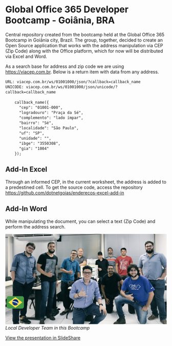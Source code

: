 # Global Office 365 Developer Bootcamp - Goiânia, BRA

Central repository created from the bootcamp held at the Global Office 365 Bootcamp in Goiânia city, Brazil. The group, together, decided to create an Open Source application that works with the address manipulation via CEP (Zip Code) along with the Office platform, which for now will be distributed via Excel and Word.

As a search base for address and zip code we are using https://viacep.com.br. 
Below is a return item with data from any address.

```
URL: viacep.com.br/ws/01001000/json/?callback=callback_name 
UNICODE: viacep.com.br/ws/01001000/json/unicode/?callback=callback_name

    callback_name({
      "cep": "01001-000",
      "logradouro": "Praça da Sé",
      "complemento": "lado ímpar",
      "bairro": "Sé",
      "localidade": "São Paulo",
      "uf": "SP",
      "unidade": "",
      "ibge": "3550308",
      "gia": "1004"
    });
```

## Add-In Excel
Through an informed CEP, in the current worksheet, the address is added to a predestined cell.
To get the source code, access the repository https://github.com/dotnetgoias/enderecos-excel-add-in

## Add-In Word
While manipulating the document, you can select a text (Zip Code) and perform the address search.


![alt text](https://github.com/dotnetgoias/office-developer/blob/master/assets/team.jpg "Time de Desemvolvedores")
_Local Developer Team in this Bootcamp_

[View the presentation in SlideShare](https://www.slideshare.net/rodrigokono/global-office-365-developer-bootcamp/rodrigokono/global-office-365-developer-bootcamp)
